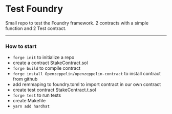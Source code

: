# Test Foundry

Small repo to test the Foundry framework. 2 contracts with a simple function and 2 Test contract.

---

### How to start

- `forge init` to initialize a repo
- create a contract StakeContract.sol
- `forge build` to compile contract
- `forge install Openzeppelin/openzeppelin-contract` to install contract from github
- add remmaping to foundry.toml to import contract in our own contract
- create test contract StakeContract.t.sol
- `forge test` to run tests
- create Makefile
- `yarn add hardhat`

